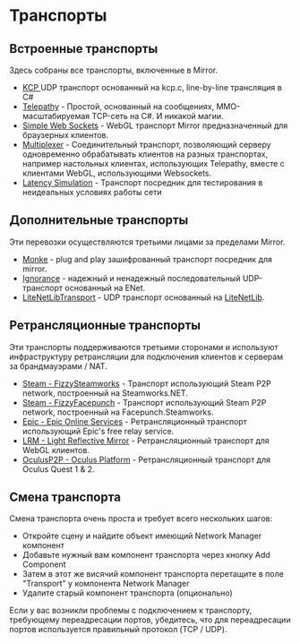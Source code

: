 # Транспорты

## Встроенные транспорты

Здесь собраны все транспорты, включенные в Mirror.

* [KCP ](kcp-transport.md)UDP транспорт основанный на kcp.c, line-by-line трансляция в C#
* [Telepathy](telepathy-transport.md) - Простой, основанный на сообщениях, MMO-масштабируемая TCP-сеть на C#. И никакой магии.
* [Simple Web Sockets](websockets-transport/) - WebGL транспорт Mirror предназначенный для браузерных клиентов.
* [Multiplexer](multiplex-transport.md) - Соединительный транспорт, позволяющий серверу одновременно обрабатывать клиентов на разных транспортах, например настольных клиентах, использующих Telepathy, вместе с клиентами WebGL, использующими Websockets.
* [Latency Simulation](latency-simulaton-transport.md) - Транспорт посредник для тестирования в неидеальных условиях работы сети

## Дополнительные транспорты

Эти перевозки осуществляются третьими лицами за пределами Mirror.

* [Monke](https://github.com/JesusLuvsYooh/monke) - plug and play зашифрованный транспорт посредник для mirror.
* [Ignorance](ignorance.md) - надежный и ненадежный последовательный UDP-транспорт основанный на ENet.
* [LiteNetLibTransport](litenetlib-transport.md) - UDP транспорт основанный на [LiteNetLib](https://github.com/RevenantX/LiteNetLib).

## Ретрансляционные транспорты

Эти транспорты поддерживаются третьими сторонами и используют инфраструктуру ретрансляции для подключения клиентов к серверам за брандмауэрами / NAT.

* [Steam - FizzySteamworks](fizzysteamworks-transport.md) - Транспорт использующий Steam P2P network, построенный на Steamworks.NET.
* [Steam - FizzyFacepunch](fizzyfacepunch-transport.md) - Транспорт использующий Steam P2P network, построенный на Facepunch.Steamworks.
* [Epic - Epic Online Services](https://github.com/FakeByte/EpicOnlineTransport) - Ретрансляционный транспорт использующий Epic's free relay service.
* [LRM - Light Reflective Mirror](https://github.com/Derek-R-S/Light-Reflective-Mirror) - Ретрансляционный транспорт для WebGL клиентов.
* [OculusP2P - Oculus Platform](https://github.com/hyferg/MirrorOculusP2P) - Ретрансляционный транспорт для Oculus Quest 1 & 2.

## Смена транспорта

Смена транспорта очень проста и требует всего нескольких шагов:

* Откройте сцену и найдите объект имеющий Network Manager компонент
* Добавьте нужный вам компонент транспорта через кнопку Add Component
* Затем в этот же висячий компонент транспорта перетащите в поле "Transport" у компонента Network Manager
* Удалите старый компонент транспорта (опционально)

Если у вас возникли проблемы с подключением к транспорту, требующему переадресации портов, убедитесь, что для переадресации портов используется правильный протокол (TCP / UDP).
